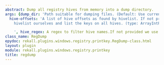 ```yaml
---
abstract: Dump all registry hives from memory into a dump directory.
args: {dump_dir: 'Path suitable for dumping files. (Default: Use current directory)',
  hive-offsets: 'A list of hive offsets as found by hivelist. If not provided we call
    hivelist ourselves and list the keys on all hives. (type: ArrayIntParser)

    ', hive_regex: A regex to filter hive names.If not provided we use all hives.}
class_name: RegDump
epydoc: rekall.plugins.windows.registry.printkey.RegDump-class.html
layout: plugin
module: rekall.plugins.windows.registry.printkey
title: regdump
---
```


